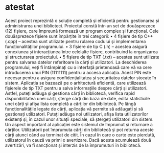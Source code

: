 # atestat
Acest proiect reprezintă o soluție completă și eficientă pentru gestionarea și administrarea unei biblioteci. Proiectul constă într-un set de douăsprezece (12) fișiere, care împreună formează un program complex și funcțional.
Cele douăsprezece fișiere sunt împărțite în trei categorii:
•	4 fișiere de tip C++ (.cpp) – acestea sunt utilizate pentru rularea codului și implementarea funcționalităților programului.
•	3 fișiere de tip C (.h) – acestea asigură conexiunea și interacțiunea între celelalte fișiere, contribuind la organizarea și structurarea proiectului.
•	5 fișiere de tip TXT (.txt) – acestea sunt utilizate pentru salvarea datelor referitoare la cărți și utilizatori.
La deschiderea programului, veți fi întâmpinați cu o interfață prietenoasă care vă va cere introducerea unui PIN (11111111) pentru a accesa aplicația. Acest PIN este necesar pentru a asigura confidențialitatea și securitatea datelor stocate în sistem.
Aplicația se bazează pe o arhitectură eficientă, care utilizează fișierele de tip TXT pentru a salva informațiile despre cărți și utilizatori. Astfel, puteți adăuga și gestiona cărți în bibliotecă, verifica rapid disponibilitatea unei cărți, șterge cărți din baza de date, edita statisticile unei cărți și afișa lista completă a cărților din bibliotecă.
Pe lângă funcționalitățile legate de cărți, aplicația vă permite să adăugați și să gestionați utilizatori. Puteți adăuga noi utilizatori, afișa lista utilizatorilor existenți și, în cazul unor situații speciale, să ștergeți utilizatori din sistem.
Un aspect important al aplicației este sistemul de împrumut și returnare a cărților. Utilizatorii pot împrumuta cărți din bibliotecă și pot returna aceste cărți atunci când au terminat de citit. În cazul în care o carte este pierdută, utilizatorul în cauză va primi o avertizare. Dacă acesta acumulează două avertizări, va fi sancționat și interzis de la împrumuturi în bibliotecă.
